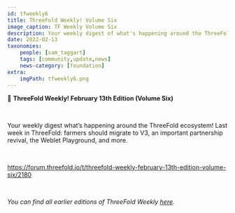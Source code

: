```yaml
---
id: tfweekly6
title: ThreeFold Weekly! Volume Six
image_caption: TF Weekly Volume Six
description: Your weekly digest of what's happening around the ThreeFold ecosystem!
date: 2022-02-13
taxonomies:
    people: [sam_taggart]
    tags: [community,update,news]
    news-category: [foundation]
extra:
    imgPath: tfweekly6.png
---
```


📰 **ThreeFold Weekly! February 13th Edition (Volume Six)**

<br/>

Your weekly digest what’s happening around the ThreeFold ecosystem! Last week in ThreeFold: farmers should migrate to V3, an important partnership revival, the Weblet Playground, and more.

<br/>

https://forum.threefold.io/t/threefold-weekly-february-13th-edition-volume-six/2180

<br/>

*You can find all earlier editions of ThreeFold Weekly [here](https://forum.threefold.io/c/ecosystem-developments/41).*